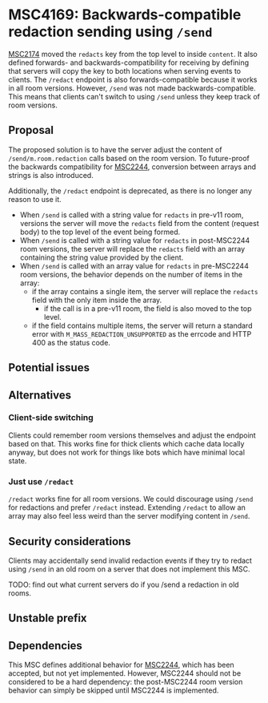 # MSC4169: Backwards-compatible redaction sending using `/send`
[MSC2174] moved the `redacts` key from the top level to inside `content`. It
also defined forwards- and backwards-compatibility for receiving by defining
that servers will copy the key to both locations when serving events to clients.
The `/redact` endpoint is also forwards-compatible because it works in all room
versions. However, `/send` was not made backwards-compatible. This means that
clients can't switch to using `/send` unless they keep track of room versions.

[MSC2174]: https://github.com/matrix-org/matrix-spec-proposals/pull/2174

## Proposal
The proposed solution is to have the server adjust the content of
`/send/m.room.redaction` calls based on the room version. To future-proof the
backwards compatibility for [MSC2244], conversion between arrays and strings is
also introduced.

Additionally, the `/redact` endpoint is deprecated, as there is no longer any
reason to use it.

[MSC2244]: https://github.com/matrix-org/matrix-spec-proposals/pull/2244

* When `/send` is called with a string value for `redacts` in pre-v11 room,
  versions the server will move the `redacts` field from the content (request
  body) to the top level of the event being formed.
* When `/send` is called with a string value for `redacts` in post-MSC2244 room
  versions, the server will replace the `redacts` field with an array containing
  the string value provided by the client.
* When `/send` is called with an array value for `redacts` in pre-MSC2244 room
  versions, the behavior depends on the number of items in the array:
  * if the array contains a single item, the server will replace the `redacts`
    field with the only item inside the array.
    * if the call is in a pre-v11 room, the field is also moved to the top
      level.
  * if the field contains multiple items, the server will return a standard
    error with `M_MASS_REDACTION_UNSUPPORTED` as the errcode and HTTP 400 as
    the status code.

## Potential issues

## Alternatives
### Client-side switching
Clients could remember room versions themselves and adjust the endpoint based
on that. This works fine for thick clients which cache data locally anyway, but
does not work for things like bots which have minimal local state.

### Just use `/redact`
`/redact` works fine for all room versions. We could discourage using `/send`
for redactions and prefer `/redact` instead. Extending `/redact` to allow an
array may also feel less weird than the server modifying content in `/send`.

## Security considerations
Clients may accidentally send invalid redaction events if they try to redact
using `/send` in an old room on a server that does not implement this MSC.

TODO: find out what current servers do if you /send a redaction in old rooms.

## Unstable prefix

## Dependencies
This MSC defines additional behavior for [MSC2244], which has been accepted,
but not yet implemented. However, MSC2244 should not be considered to be a hard
dependency: the post-MSC2244 room version behavior can simply be skipped until
MSC2244 is implemented.
